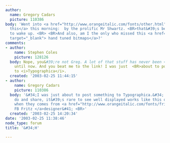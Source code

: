 ```yaml
---
author:
  name: Gregory Cadars
  picture: 110386
body: 'Went into <a href="http://www.orangeitalic.com/fonts/other.html" target="_blank">
  this</a> this morning:  by the prolific Mr Shwartz. <BR>that&#39;s better than coffee
  to wake up. <BR> <BR>And also, am I the only who missed this <a href="http://www.orangeitalic.com/fonts/bitmap.shtml"
  target="_blank"> hand tuned bitmaps</a>?'
comments:
- author:
    name: Stephen Coles
    picture: 128126
  body: Nope, you&#39;re not Greg. A lot of that stuff has never been <BR>revealed
    until now. And you beat me to the link! I was just  <BR>about to post something
    to <i>Typographica</i>.
  created: '2003-02-25 11:44:15'
- author:
    name: Gregory Cadars
    picture: 110386
  body: '&#34;I was just about to post something to Typographica.&#34; <BR> <BR>Please
    do and share, it&#39;s rare to see well displayed works like this one. <BR>&#40;especially
    when they comes from <a href="http://www.orangeitalic.com/fonts/fritz.shtml" target="_blank">
    FB Fritz </a>designer&#41; <BR>'
  created: '2003-02-25 14:20:34'
date: '2003-02-25 11:38:46'
node_type: forum
title: '&#34;H'

---
```

